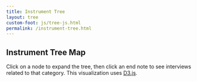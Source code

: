 ```yaml
---
title: Instrument Tree
layout: tree
custom-foot: js/tree-js.html
permalink: /instrument-tree.html
---
```


## Instrument Tree Map

Click on a node to expand the tree, then click an end note to see interviews related to that category. This visualization uses [D3.js](https://observablehq.com/@d3/collapsible-tree).  


